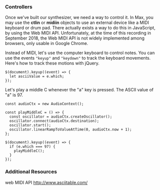 ### Controllers

Once we've built our synthesizer, we need a way to control it.  In Max, you may
use the **ctlin** or **midiin** objects to use an external device like a MIDI
keyboard or drum pad.  There actually exists a way to do this in JavaScript, by
using the Web MIDI API.  Unfortunately, at the time of this recording in
September 2018, the Web MIDI API is not widely implemented among browsers, only
usable in Google Chrome.

Instead of MIDI, let's use the computer keyboard to control notes.  You can use
the events `"keyup"` and `"keydown"` to track the keyboard movements.  Here's how
to track these motions with jQuery.

	$(document).keyup((event) => {
	  let asciiValue = e.which;
	});

Let's play a middle C whenever the "a" key is pressed.  The ASCII value of "a" is 97.

	const audioCtx = new AudioContext();

	const playMiddleC = () => {
	  const oscillator = audioCtx.createOscillator();
	  oscillator.connect(audioCtx.destination);
	  oscillator.start();
	  oscillator.linearRampToValueAtTime(0, audioCtx.now + 1);
	};
	
	$(document).keyup((event) => {
	  if (e.which === 97) {
	    playMiddleC();
	  }
	});


### Additional Resources

web MIDI API
http://www.asciitable.com/
